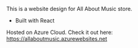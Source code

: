 This is a website design for All About Music store.

- Built with React

Hosted on Azure Cloud. Check it out here: https://allaboutmusic.azurewebsites.net

